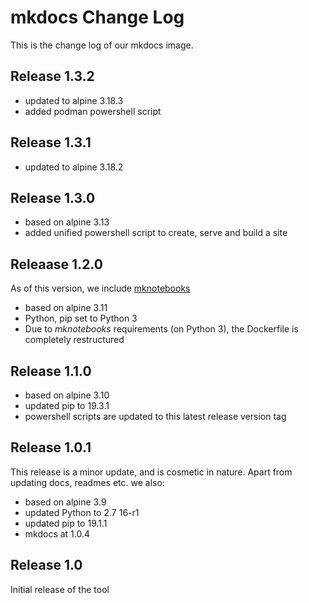 # mkdocs Change Log

This is the change log of our mkdocs image.

## Release 1.3.2

* updated to alpine 3.18.3
* added podman powershell script

## Release 1.3.1

* updated to alpine 3.18.2

## Release 1.3.0

* based on alpine 3.13
* added unified powershell script to create, serve and build a site

## Releaase 1.2.0

As of this version, we include [mknotebooks](https://pypi.org/project/mknotebooks/)

* based on alpine 3.11
* Python, pip set to Python 3
* Due to *mknotebooks* requirements (on Python 3), the Dockerfile is completely restructured

## Release 1.1.0

* based on alpine 3.10
* updated pip to 19.3.1
* powershell scripts are updated to this latest release version tag

## Release 1.0.1

This release is a minor update, and is cosmetic in nature. Apart from updating docs, readmes etc. we also:

* based on alpine 3.9
* updated Python to 2.7 16-r1
* updated pip to 19.1.1
* mkdocs at 1.0.4

## Release 1.0

Initial release of the tool
